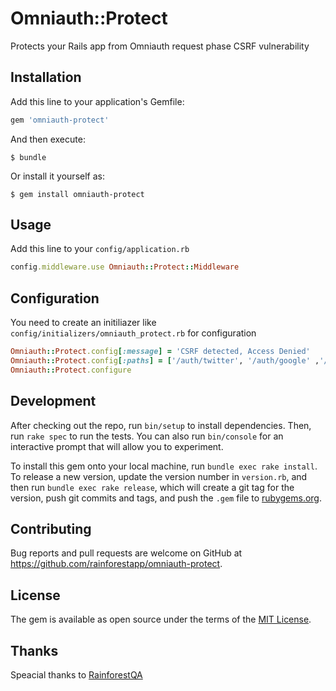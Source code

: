 # Omniauth::Protect

Protects your Rails app from Omniauth request phase CSRF vulnerability

## Installation

Add this line to your application's Gemfile:

```ruby
gem 'omniauth-protect'
```

And then execute:

    $ bundle

Or install it yourself as:

    $ gem install omniauth-protect

## Usage

Add this line to your `config/application.rb`

```ruby
config.middleware.use Omniauth::Protect::Middleware
```

## Configuration

You need to create an initiliazer like `config/initializers/omniauth_protect.rb` for configuration

```ruby
Omniauth::Protect.config[:message] = 'CSRF detected, Access Denied'
Omniauth::Protect.config[:paths] = ['/auth/twitter', '/auth/google' ,'/auth/github']
Omniauth::Protect.configure
```

## Development

After checking out the repo, run `bin/setup` to install dependencies. Then, run `rake spec` to run the tests. You can also run `bin/console` for an interactive prompt that will allow you to experiment.

To install this gem onto your local machine, run `bundle exec rake install`. To release a new version, update the version number in `version.rb`, and then run `bundle exec rake release`, which will create a git tag for the version, push git commits and tags, and push the `.gem` file to [rubygems.org](https://rubygems.org).

## Contributing

Bug reports and pull requests are welcome on GitHub at https://github.com/rainforestapp/omniauth-protect.

## License

The gem is available as open source under the terms of the [MIT License](https://opensource.org/licenses/MIT).


## Thanks

Speacial thanks to [RainforestQA](https://www.rainforestqa.com/)